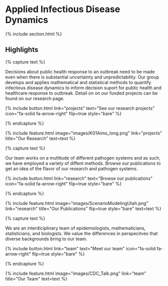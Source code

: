 ---
---

# Applied Infectious Disease Dynamics

{% include section.html %}

## Highlights

{% capture text %}

Decisions about public health response to an outbreak need to be made even when there is substantial uncertainty and unpredictability. Our group develops and applies mathematical and statistical methods to quantify infectious disease dynamics to inform decision suport for public health and healthcare response to outbreak. Detail on on our funded projects can be found on our research page. 

{%
  include button.html
  link="projects"
  text="See our research projects"
  icon="fa-solid fa-arrow-right"
  flip=true
  style="bare"
%}

{% endcapture %}

{%
  include feature.html
  image="images/K01Aims_long.png"
  link="projects"
  title="Our Research"
  text=text
%}

{% capture text %}

Our team works on a multitude of different pathogen systems and as such, we have employed a variety of diffent methods. Browse our publications to get an idea of the flavor of our research and pathogen systems.

{%
  include button.html
  link="research"
  text="Browse our publications"
  icon="fa-solid fa-arrow-right"
  flip=true
  style="bare"
%}

{% endcapture %}

{%
  include feature.html
  image="images/ScenarioModelingUtah.png"
  link="research"
  title="Our Publications"
  flip=true
  style="bare"
  text=text
%}

{% capture text %}

We are an interdiciplinary team of epidemiologists, mathematicians, statisticians, and biologists. We value the differences in perspecitves that diverse backgrounds bring to our team. 

{%
  include button.html
  link="team"
  text="Meet our team"
  icon="fa-solid fa-arrow-right"
  flip=true
  style="bare"
%}

{% endcapture %}

{%
  include feature.html
  image="images/CDC_Talk.png"
  link="team"
  title="Our Team"
  text=text
%}
